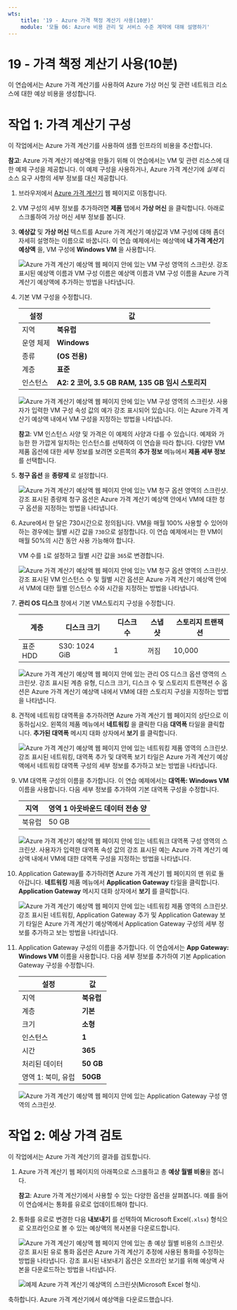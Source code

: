 ```yaml
---
wts:
    title: '19 - Azure 가격 책정 계산기 사용(10분)'
    module: '모듈 06: Azure 비용 관리 및 서비스 수준 계약에 대해 설명하기'
---
```

# 19 - 가격 책정 계산기 사용(10분)

이 연습에서는 Azure 가격 계산기를 사용하여 Azure 가상 머신 및 관련 네트워크 리소스에 대한 예상 비용을 생성합니다.

# 작업 1: 가격 계산기 구성

이 작업에서는 Azure 가격 계산기를 사용하여 샘플 인프라의 비용을 추산합니다. 

**참고**: Azure 가격 계산기 예상액을 만들기 위해 이 연습에서는 VM 및 관련 리소스에 대한 예제 구성을 제공합니다. 이 예제 구성을 사용하거나, Azure 가격 계산기에 *실제* 리소스 요구 사항의 세부 정보를 대신 제공합니다.

1. 브라우저에서 [Azure 가격 계산기](https://azure.microsoft.com/ko-kr/pricing/calculator/) 웹 페이지로 이동합니다.

2. VM 구성의 세부 정보를 추가하려면 **제품** 탭에서 **가상 머신** 을 클릭합니다. 아래로 스크롤하여 가상 머신 세부 정보를 봅니다. 

3. **예상값** 및 **가상 머신** 텍스트를 Azure 가격 계산기 예상값과 VM 구성에 대해 좀더 자세히 설명하는 이름으로 바꿉니다. 이 연습 예제에서는 예상액에 **내 가격 계산기 예상액** 을, VM 구성에 **Windows VM** 을 사용합니다.

   ![Azure 가격 계산기 예상액 웹 페이지 안에 있는 VM 구성 영역의 스크린샷. 강조 표시된 예상액 이름과 VM 구성 이름은 예상액 이름과 VM 구성 이름을 Azure 가격 계산기 예상액에 추가하는 방법을 나타냅니다.](../images/1901.png)

4. 기본 VM 구성을 수정합니다.

    | 설정 | 값 |
    | -- | -- |
    | 지역 | **북유럽** |
    | 운영 체제 | **Windows** |
    | 종류 | **(OS 전용)** |
    | 계층 | **표준** |  
    | 인스턴스 | **A2: 2 코어, 3.5 GB RAM, 135 GB 임시 스토리지** |

   ![Azure 가격 계산기 예상액 웹 페이지 안에 있는 VM 구성 영역의 스크린샷. 사용자가 입력한 VM 구성 속성 값의 예가 강조 표시되어 있습니다. 이는 Azure 가격 계산기 예상액 내에서 VM 구성을 지정하는 방법을 나타냅니다.](../images/1902.png)

    **참고**: VM 인스턴스 사양 및 가격은 이 예제의 사양과 다를 수 있습니다. 예제와 가능한 한 가깝게 일치하는 인스턴스를 선택하여 이 연습을 따라 합니다. 다양한 VM 제품 옵션에 대한 세부 정보를 보려면 오른쪽의 **추가 정보** 메뉴에서 **제품 세부 정보** 를 선택합니다.

5. **청구 옵션** 을 **종량제** 로 설정합니다.

   ![Azure 가격 계산기 예상액 웹 페이지 안에 있는 VM 청구 옵션 영역의 스크린샷. 강조 표시된 종량제 청구 옵션은 Azure 가격 계산기 예상액 안에서 VM에 대한 청구 옵션을 지정하는 방법을 나타냅니다.](../images/1903.png)

6. Azure에서 한 달은 730시간으로 정의됩니다. VM을 매월 100% 사용할 수 있어야 하는 경우에는 월별 시간 값을 `730`으로 설정합니다. 이 연습 예제에서는 한 VM이 매월 50%의 시간 동안 사용 가능해야 합니다.

    VM 수를 `1`로 설정하고 월별 시간 값을 `365`로 변경합니다.

   ![Azure 가격 계산기 예상액 웹 페이지 안에 있는 VM 청구 옵션 영역의 스크린샷. 강조 표시된 VM 인스턴스 수 및 월별 시간 옵션은 Azure 가격 계산기 예상액 안에서 VM에 대한 월별 인스턴스 수와 시간을 지정하는 방법을 나타냅니다.](../images/1904.png)

7. **관리 OS 디스크** 창에서 기본 VM스토리지 구성을 수정합니다.

    | 계층 | 디스크 크기 | 디스크 수 | 스냅샷 | 스토리지 트랜잭션 |
    | ---- | --------- | --------------- | -------- | -------------------- |
    | 표준 HDD | S30: 1024 GiB | 1 | 꺼짐 | 10,000 |

   ![Azure 가격 계산기 예상액 웹 페이지 안에 있는 관리 OS 디스크 옵션 영역의 스크린샷. 강조 표시된 계층 유형, 디스크 크기, 디스크 수 및 스토리지 트랜잭션 수 옵션은 Azure 가격 계산기 예상액 내에서 VM에 대한 스토리지 구성을 지정하는 방법을 나타냅니다.](../images/1905.png)

8. 견적에 네트워킹 대역폭을 추가하려면 Azure 가격 계산기 웹 페이지의 상단으로 이동하십시오. 왼쪽의 제품 메뉴에서 **네트워킹** 을 클릭한 다음 **대역폭** 타일을 클릭합니다. **추가된 대역폭** 메시지 대화 상자에서 **보기** 를 클릭합니다.

   ![Azure 가격 계산기 예상액 웹 페이지 안에 있는 네트워킹 제품 영역의 스크린샷. 강조 표시된 네트워킹, 대역폭 추가 및 대역폭 보기 타일은 Azure 가격 계산기 예상액에서 네트워킹 대역폭 구성의 세부 정보를 추가하고 보는 방법을 나타냅니다.](../images/1906.png)

9. VM 대역폭 구성의 이름을 추가합니다. 이 연습 예제에서는 **대역폭: Windows VM** 이름을 사용합니다. 다음 세부 정보를 추가하여 기본 대역폭 구성을 수정합니다.

    | 지역 | 영역 1 아웃바운드 데이터 전송 양 |
    | ------ | -------------------------------------- |
    | 북유럽 | 50 GB |

   ![Azure 가격 계산기 예상액 웹 페이지 안에 있는 네트워크 대역폭 구성 영역의 스크린샷. 사용자가 입력한 대역폭 속성 값의 강조 표시된 예는 Azure 가격 계산기 예상액 내에서 VM에 대한 대역폭 구성을 지정하는 방법을 나타냅니다.](../images/1907.png)

10. Application Gateway를 추가하려면 Azure 가격 계산기 웹 페이지의 맨 위로 돌아갑니다. **네트워킹** 제품 메뉴에서 **Application Gateway** 타일을 클릭합니다. **Application Gateway** 메시지 대화 상자에서 **보기** 를 클릭합니다.

    ![Azure 가격 계산기 예상액 웹 페이지 안에 있는 네트워킹 제품 영역의 스크린샷. 강조 표시된 네트워킹, Application Gateway 추가 및 Application Gateway 보기 타일은 Azure 가격 계산기 예상액에서 Application Gateway 구성의 세부 정보를 추가하고 보는 방법을 나타냅니다.](../images/1908.png)

11. Application Gateway 구성의 이름을 추가합니다. 이 연습에서는 **App Gateway: Windows VM** 이름을 사용합니다. 다음 세부 정보를 추가하여 기본 Application Gateway 구성을 수정합니다.

    | 설정 | 값 |
    | -- | -- |
    | 지역 | **북유럽** |
    | 계층 | **기본** |
    | 크기 | **소형** |
    | 인스턴스 | **1** |  
    | 시간 | **365** |
    | 처리된 데이터 | **50 GB** |
    | 영역 1: 북미, 유럽 | **50GB**|

    ![Azure 가격 계산기 예상액 웹 페이지 안에 있는 Application Gateway 구성 영역의 스크린샷.](../images/1909.png)


# 작업 2: 예상 가격 검토

이 작업에서는 Azure 가격 계산기의 결과를 검토합니다. 

1. Azure 가격 계산기 웹 페이지의 아래쪽으로 스크롤하고 총 **예상 월별 비용**을 봅니다.

    **참고**: Azure 가격 계산기에서 사용할 수 있는 다양한 옵션을 살펴봅니다. 예를 들어 이 연습에서는 통화를 유로로 업데이트해야 합니다.

2. 통화를 유로로 변경한 다음 **내보내기** 를 선택하여 Microsoft Excel(`.xlsx`) 형식으로 오프라인으로 볼 수 있는 예상액의 복사본을 다운로드합니다.

    ![Azure 가격 계산기 예상액 웹 페이지 안에 있는 총 예상 월별 비용의 스크린샷. 강조 표시된 유로 통화 옵션은 Azure 가격 계산기 추정에 사용된 통화를 수정하는 방법을 나타냅니다. 강조 표시된 내보내기 옵션은 오프라인 보기를 위해 예상액 사본을 다운로드하는 방법을 나타냅니다.](../images/1910.png)

    ![예제 Azure 가격 계산기 예상액의 스크린샷(Microsoft Excel 형식).](../images/1911.png)

축하합니다. Azure 가격 계산기에서 예상액을 다운로드했습니다.
